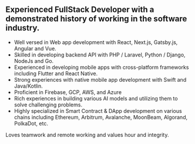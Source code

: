 ## Experienced FullStack Developer with a demonstrated history of working in the software industry.
 
- Well versed in Web app development with React, Next.js, Gatsby.js, Angular and Vue.
- Skilled in developing backend API with PHP / Laravel, Python / Django, NodeJs and Go.
- Experienced in developing mobile apps with cross-platform frameworks including Flutter and React Native.
- Strong experiences with native mobile app development with Swift and Java/Kotlin.
- Proficient in Firebase, GCP, AWS, and Azure
- Rich experiences in building various AI models and utilizing them to solve challenging problems.
- Highly specialized in Smart Contract & DApp development on various chains including Ethereum, Arbitrum, Avalanche, MoonBeam, Algorand, PolkaDot, etc. 
 
Loves teamwork and remote working and values hour and integrity.
